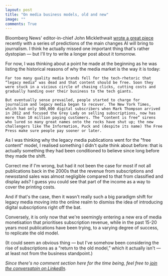 ```yaml
---
layout: post
title: "On media business models, old and new"
image: ""
comments: True
---
```


Bloomberg News' editor-in-chief John Micklethwait [wrote a great piece](https://www.bloomberg.com/news/articles/2025-01-10/8-ways-ai-will-transform-journalism) recently with a series of predictions of the main changes AI will bring to journalism. I think he actually missed one important thing that's rather dystopian — but I'll try to write a longer post about it tomorrow. 

For now, I was thinking about a point he made at the beginning as he was listing the historical reasons of why the media market is the way it is today:

``` 
Far too many quality media brands fell for the tech-rhetoric that “legacy media” was dead and that content should be free. Soon they were stuck in a vicious circle of chasing clicks, cutting costs and gradually handing over their business to the tech giants.

But eventually sense prevailed, people started to charge for journalism and legacy media began to recover. The New York Times, which had only 500,000 digital subscribers when Mark Thompson arrived in 2012 and focused the Grey Lady on selling subscriptions, now has more than 10 million paying customers. The “content is free” sirens who lured so many great names onto the rocks have shut up; the new challengers like The Information, Puck and (despite its name) The Free Press make sure people pay sooner or later.
```

As I was thinking why the legacy media publications went for the "free content" model, I realised something I didn't quite think about before: that is actually something they had been conditioned to believe since long before they made the shift. 

Correct me if I'm wrong, but had it not been the case for most if not all publications back in the 2000s that the revenue from subscriptions and newsstand sales was almost negligible compared to that from classified and display ads? I guess you could see that part of the income as a way to cover the printing costs.

And if that's the case, then it wasn't really such a big paradigm shift for legacy media moving into the online realm to dismiss the idea of introducing digital subscriptions right off the bat. 

Conversely, it is only now that we're seemingly entering a new era of media monetisation that prioritises subscription revenue, while in the past 15-20 years most publications have been trying, to a varying degree of success, to replicate the old model. 

(It could seem an obvious thing — but I've somehow been considering the rise of subscriptions as a “return to the old model,” which it actually isn't — at least not from the business standpoint.)

*Since there's no comment section here for the time being, feel free to [join the conversatoin on LinkedIn](https://www.linkedin.com/posts/shlema_bloomberg-news-editor-in-chief-john-micklethwait-activity-7287867208305639424-o4kJ?utm_source=share&utm_medium=member_desktop).*
